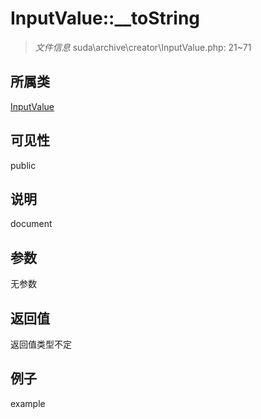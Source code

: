 # InputValue::__toString

> *文件信息* suda\archive\creator\InputValue.php: 21~71
## 所属类 

[InputValue](../InputValue.md)

## 可见性

  public  
## 说明

document

## 参数

无参数

## 返回值
返回值类型不定

## 例子

example